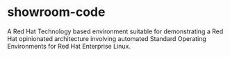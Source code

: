 # showroom-code
A Red Hat Technology based environment suitable for demonstrating a Red Hat opinionated architecture involving automated Standard Operating Environments for Red Hat Enterprise Linux.
